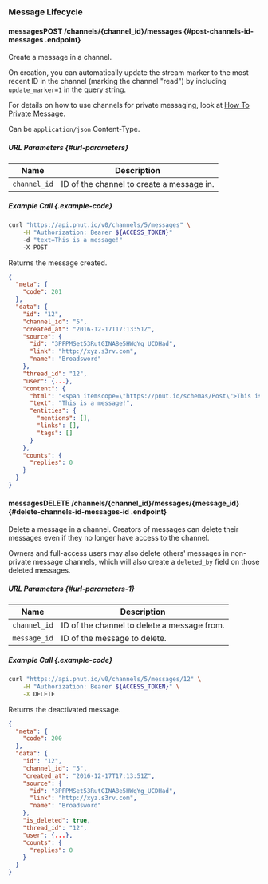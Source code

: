 ### Message Lifecycle




#### <span class="endpoint-meta"><i class="fa fa-lock" aria-hidden="true"></i> messages</span><span class="method method-post">POST</span> /channels/<span class="call-param">{channel_id}</span>/messages [<i class="fa fa-paragraph" aria-hidden="true"></i>](#post-channels-id-messages) {#post-channels-id-messages .endpoint}

Create a message in a channel.

On creation, you can automatically update the stream marker to the most recent ID in the channel (marking the channel "read") by including `update_marker=1` in the query string.

For details on how to use channels for private messaging, look at [How To Private Message](../../how-to/channels-pm).

Can be `application/json` Content-Type.

##### URL Parameters [<i class="fa fa-paragraph" aria-hidden="true"></i>](#url-parameters) {#url-parameters}

Name|Description
-|-
`channel_id`|ID of the channel to create a message in.

##### Example Call {.example-code}

```bash
curl "https://api.pnut.io/v0/channels/5/messages" \
    -H "Authorization: Bearer ${ACCESS_TOKEN}"
    -d "text=This is a message!"
    -X POST
```

Returns the message created.

```json
{
  "meta": {
    "code": 201
  },
  "data": {
    "id": "12",
    "channel_id": "5",
    "created_at": "2016-12-17T17:13:51Z",
    "source": {
      "id": "3PFPMSet53RutGINA8e5HWqYg_UCDHad",
      "link": "http://xyz.s3rv.com",
      "name": "Broadsword"
    },
    "thread_id": "12",
    "user": {...},
    "content": {
      "html": "<span itemscope=\"https://pnut.io/schemas/Post\">This is a message!</span>",
      "text": "This is a message!",
      "entities": {
        "mentions": [],
        "links": [],
        "tags": []
      }
    },
    "counts": {
      "replies": 0
    }
  }
}
```



#### <span class="endpoint-meta"><i class="fa fa-lock" aria-hidden="true"></i> messages</span><span class="method method-delete">DELETE</span> /channels/<span class="call-param">{channel_id}</span>/messages/<span class="call-param">{message_id}</span> [<i class="fa fa-paragraph" aria-hidden="true"></i>](#delete-channels-id-messages-id) {#delete-channels-id-messages-id .endpoint}

Delete a message in a channel. Creators of messages can delete their messages even if they no longer have access to the channel.

Owners and full-access users may also delete others' messages in non-private message channels, which will also create a `deleted_by` field on those deleted messages.

##### URL Parameters [<i class="fa fa-paragraph" aria-hidden="true"></i>](#url-parameters-1) {#url-parameters-1}

Name|Description
-|-
`channel_id`|ID of the channel to delete a message from.
`message_id`|ID of the message to delete.


##### Example Call {.example-code}

```bash
curl "https://api.pnut.io/v0/channels/5/messages/12" \
    -H "Authorization: Bearer ${ACCESS_TOKEN}" \
    -X DELETE
```

Returns the deactivated message.

```json
{
  "meta": {
    "code": 200
  },
  "data": {
    "id": "12",
    "channel_id": "5",
    "created_at": "2016-12-17T17:13:51Z",
    "source": {
      "id": "3PFPMSet53RutGINA8e5HWqYg_UCDHad",
      "link": "http://xyz.s3rv.com",
      "name": "Broadsword"
    },
    "is_deleted": true,
    "thread_id": "12",
    "user": {...},
    "counts": {
      "replies": 0
    }
  }
}
```